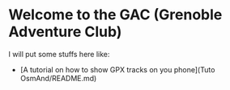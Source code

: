 # Welcome to the GAC (Grenoble Adventure Club)

I will put some stuffs here like:

- [A tutorial on how to show GPX tracks on you phone](Tuto OsmAnd/README.md) 
